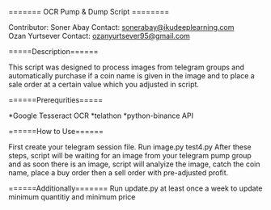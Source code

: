 ======= OCR Pump & Dump Script ======== 

Contributor: 
Soner Abay Contact: sonerabay@ikudeeplearning.com  
Ozan Yurtsever Contact: ozanyurtsever95@gmail.com

=====Description======

This script was designed to process images from telegram groups and automatically purchase if a coin name is given in the image and to place a sale order at a certain value which you adjusted in script.

======Prerequrities=====

*Google Tesseract OCR *telathon *python-binance API

======How to Use======

First create your telegram session file.
Run image.py
test4.py
After these steps, script will be waiting for an image from your telegram pump group and as soon there is an image, script will analyize the image, catch the coin name, place a buy order then a sell order with pre-adjusted profit.

======Additionally======= Run update.py at least once a week to update minimum quantitiy and minimum price
